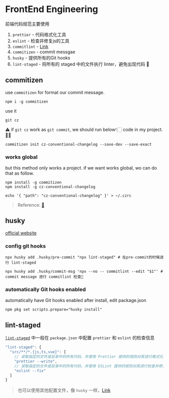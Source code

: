 # FrontEnd Engineering

前端代码规范主要使用

1. `prettier` - 代码格式化工具
2. `eslint` - 检查并修复js的工具
3. `commitlint` - [Link](https://commitlint.js.org/#/guides-local-setup)
4. `commitizen` - commit messgae
5. `husky` - 提供所有的Git hooks
6. `lint-staged` - 将所有的 staged 中的文件执行 linter，避免出现代码 💩

## commitizen

use `commitizen` for format our commit message.

```shell
npm i -g commitizen
```

use it

```shell
git cz
```

⚠️ if `git cz` work as `git commit`, we should run below👇🏻 code in my project.👨‍💻

```shell
commitizen init cz-conventional-changelog --save-dev --save-exact
```

### works global

but this method only works a project. if we want works global, wo can do that as follow.

```shell
npm install -g commitizen
npm install -g cz-conventional-changelog

echo '{ "path": "cz-conventional-changelog" }' > ~/.czrc
```

> Reference: [🔗](https://github.com/commitizen/cz-cli)

## husky

[official website](https://typicode.github.io/husky/getting-started.html)

### config git hooks

```shell
npx husky add .husky/pre-commit "npx lint-staged" # 在pre-commit的时候进行 lint-staged

npx husky add .husky/commit-msg 'npx --no -- commitlint --edit "$1"' # commit message 进行 commitlint 检查🧐
```

### automatically Git hooks enabled

automatically have Git hooks enabled after install, edit package.json

```shell
npm pkg set scripts.prepare="husky install"
```

## lint-staged

[`lint-staged`](https://github.com/okonet/lint-staged) 中一般在 `package.json` 中配置 `prettier` 和 `eslint` 的检查信息

```js
"lint-staged": {
  "src/**/*.{js,ts,vue}": [
    // 读取指定的文件或目录中的所有代码，并使用 Prettier 提供的规则对其进行格式化
    "prettier --write",
    // 读取指定的文件或目录中的所有代码，并使用 ESLint 提供的规则对其进行检查并修复
    "eslint --fix"
  ]
}
```

> 也可以使用其他配置文件，像 `husky` 一样，[Link](https://github.com/okonet/lint-staged#Configuration)
